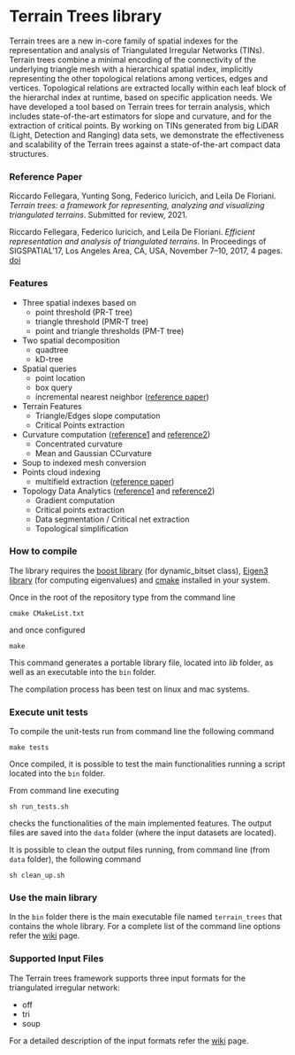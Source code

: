 # Terrain Trees library #

Terrain trees are a new in-core family of spatial indexes for the representation 
and analysis of Triangulated Irregular Networks (TINs).
Terrain trees combine a minimal encoding of the connectivity of the
underlying triangle mesh with a hierarchical spatial index, implicitly
representing the other topological relations among vertices, edges
and vertices. Topological relations are extracted locally within each
leaf block of the hierarchal index at runtime, based on specific application 
needs. We have developed a tool based on Terrain trees for
terrain analysis, which includes state-of-the-art estimators for slope
and curvature, and for the extraction of critical points. 
By working on TINs generated from big LiDAR (Light, Detection and Ranging) 
data sets, we demonstrate the effectiveness and scalability of the 
Terrain trees against a state-of-the-art compact data structures.

### Reference Paper ###

Riccardo Fellegara, Yunting Song, Federico Iuricich, and Leila De Floriani.
*Terrain trees: a framework for representing, analyzing and visualizing triangulated terrains*.
Submitted for review, 2021.

Riccardo Fellegara, Federico Iuricich, and Leila De Floriani. 
*Efficient representation and analysis of triangulated terrains*.
In Proceedings of SIGSPATIAL’17, Los Angeles Area, CA, USA, November 7–10, 2017, 4 pages.
[doi](https://dl.acm.org/citation.cfm?id=3139958.3140050)

### Features ###

+ Three spatial indexes based on
    * point threshold (PR-T tree)
    * triangle threshold (PMR-T tree)
    * point and triangle thresholds (PM-T tree)
+ Two spatial decomposition
    * quadtree
    * kD-tree
+ Spatial queries
    * point location
    * box query
    * incremental nearest neighbor ([reference paper](http://link.springer.com/chapter/10.1007%2F3-540-60159-7_6))
+ Terrain Features
    * Triangle/Edges slope computation
    * Critical Points extraction
+ Curvature computation ([reference1](http://dl.acm.org/citation.cfm?id=1463498) and [reference2](http://www.umiacs.umd.edu/~deflo/papers/2010grapp/2010grapp.pdf))
    * Concentrated curvature
    * Mean and Gaussian CCurvature 
+ Soup to indexed mesh conversion
+ Points cloud indexing
    * multifield extraction ([reference paper](https://onlinelibrary.wiley.com/doi/10.1111/j.1467-8659.2011.01959.x))
+ Topology Data Analytics ([reference1](https://doi.org/10.1111/cgf.12123) and [reference2](https://doi.org/10.1145/2666310.2666412))
    * Gradient computation
    * Critical points extraction
    * Data segmentation / Critical net extraction
    * Topological simplification

### How to compile ###

The library requires the [boost library](http://www.boost.org/) (for dynamic_bitset class), [Eigen3 library](http://eigen.tuxfamily.org/index.php?title=Main_Page) (for computing  eigenvalues) and [cmake](https://cmake.org/) installed in your system.

Once in the root of the repository type from the command line
```
cmake CMakeList.txt
```
and once configured
```
make
```
This command generates a portable library file, located into *lib* folder, as well as an executable into the `bin` folder.

The compilation process has been test on linux and mac systems.

### Execute unit tests ###

To compile the unit-tests run from command line the following command
```
make tests
```
Once compiled, it is possible to test the main functionalities running a script located into the `bin` folder.

From command line executing 
```
sh run_tests.sh
```
checks the functionalities of the main implemented features.
The output files are saved into the `data` folder (where the input datasets are located).

It is possible to clean the output files running, from command line (from `data` folder), the following command
```
sh clean_up.sh
```

### Use the main library ###

In the `bin` folder there is the main executable file named `terrain_trees` that contains the whole library. For a complete list of the command line options refer the [wiki](https://github.com/FellegaraR/Terrain_Trees/wiki/Command-line-parameters) page.

### Supported Input Files ###

The Terrain trees framework supports three input formats for the triangulated irregular network:
+ off
+ tri
+ soup

For a detailed description of the input formats refer the [wiki](https://github.com/FellegaraR/Terrain_Trees/wiki/Supported-Input-Formats) page.

